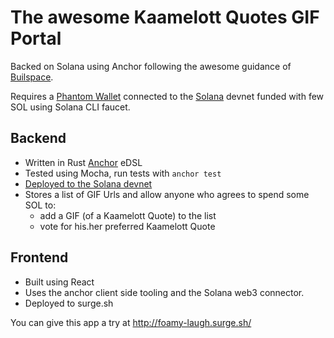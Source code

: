 # The awesome Kaamelott Quotes GIF Portal

Backed on Solana using Anchor following the awesome guidance of [Builspace](https://buildspace.so/).

Requires a [Phantom Wallet](https://phantom.app) connected to the [Solana](https://docs.solana.com/) devnet funded with few SOL using Solana CLI faucet.

## Backend

* Written in Rust [Anchor](https://project-serum.github.io/anchor) eDSL
* Tested using Mocha, run tests with `anchor test`
* [Deployed to the Solana devnet](https://explorer.solana.com/address/4H8RWS5zZsj34WitF4JEuVLUxmsQgYBA9XxWBQBT52Sz?cluster=devnet)
* Stores a list of GIF Urls and allow anyone who agrees to spend some SOL to:
  * add a GIF (of a Kaamelott Quote) to the list
  * vote for his.her preferred Kaamelott Quote

## Frontend

* Built using React
* Uses the anchor client side tooling and the Solana web3 connector.
* Deployed to surge.sh

You can give this app a try at http://foamy-laugh.surge.sh/